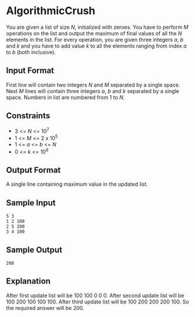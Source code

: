 # AlgorithmicCrush

You are given a list of size _N_, initialized with zeroes. You have to perform _M_ operations on the list and output the maximum of final values of all the _N_ elements in the list. For every operation, you are given three integers _a_, _b_ and _k_ and you have to add value _k_ to all the elements ranging from index _a_ to _b_ (both inclusive).

## Input Format

First line will contain two integers _N_ and _M_ separated by a single space.
Next _M_ lines will contain three integers _a_, _b_ and _k_ separated by a single space.
Numbers in list are numbered from 1 to _N_.

## Constraints

* 3 <= _N_ <= 10<sup>7</sup>
* 1 <= _M_ <= 2 x 10<sup>5</sup>
* 1 <= _a_ <= _b_ <= _N_
* 0 <= _k_ <= 10<sup>9</sup>

## Output Format

A single line containing maximum value in the updated list.

## Sample Input

    5 3
    1 2 100
    2 5 100
    3 4 100
    
## Sample Output

    200

## Explanation

After first update list will be 100 100 0 0 0.
After second update list will be 100 200 100 100 100.
After third update list will be 100 200 200 200 100.
So the required answer will be 200.
